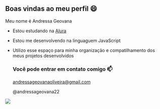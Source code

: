 ## Boas vindas ao meu perfil 😄

Meu nome é Andressa Geovana
- Estou estudando na [Alura](https://www.alura.com.br)
- Estou me desenvolvendo na linguaguem JavaScript
- Utilizo esse espaço para minha organização e compatilhamento dos meus projetos desenvolvidos

  ### Você pode entrar em contato comigo 📫

  andressageovanaoliveira@gmail.com
  
  @andressageovana22

![](https://media1.tenor.com/m/nQOSTbcTKZcAAAAC/anime-waves-hi.gif)
